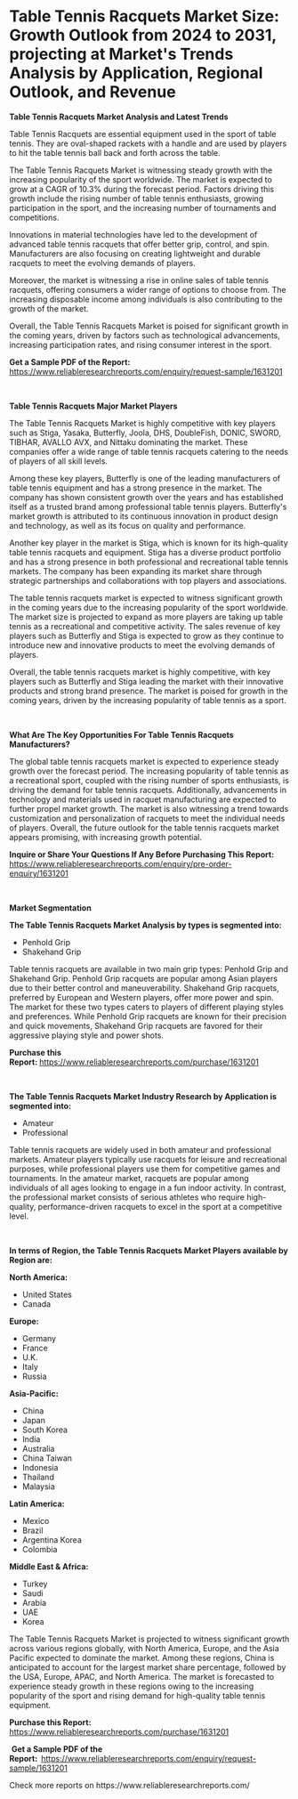 <p><h1>Table Tennis Racquets Market Size: Growth Outlook from 2024 to 2031, projecting at Market's Trends Analysis by Application, Regional Outlook, and Revenue</h1></p><p><strong>Table Tennis Racquets Market Analysis and Latest Trends</strong></p>
<p><p>Table Tennis Racquets are essential equipment used in the sport of table tennis. They are oval-shaped rackets with a handle and are used by players to hit the table tennis ball back and forth across the table.</p><p>The Table Tennis Racquets Market is witnessing steady growth with the increasing popularity of the sport worldwide. The market is expected to grow at a CAGR of 10.3% during the forecast period. Factors driving this growth include the rising number of table tennis enthusiasts, growing participation in the sport, and the increasing number of tournaments and competitions.</p><p>Innovations in material technologies have led to the development of advanced table tennis racquets that offer better grip, control, and spin. Manufacturers are also focusing on creating lightweight and durable racquets to meet the evolving demands of players.</p><p>Moreover, the market is witnessing a rise in online sales of table tennis racquets, offering consumers a wider range of options to choose from. The increasing disposable income among individuals is also contributing to the growth of the market.</p><p>Overall, the Table Tennis Racquets Market is poised for significant growth in the coming years, driven by factors such as technological advancements, increasing participation rates, and rising consumer interest in the sport.</p></p>
<p><strong>Get a Sample PDF of the Report:&nbsp;</strong> <a href="https://www.reliableresearchreports.com/enquiry/request-sample/1631201">https://www.reliableresearchreports.com/enquiry/request-sample/1631201</a></p>
<p>&nbsp;</p>
<p><strong>Table Tennis Racquets Major Market Players</strong></p>
<p><p>The Table Tennis Racquets Market is highly competitive with key players such as Stiga, Yasaka, Butterfly, Joola, DHS, DoubleFish, DONIC, SWORD, TIBHAR, AVALLO AVX, and Nittaku dominating the market. These companies offer a wide range of table tennis racquets catering to the needs of players of all skill levels.</p><p>Among these key players, Butterfly is one of the leading manufacturers of table tennis equipment and has a strong presence in the market. The company has shown consistent growth over the years and has established itself as a trusted brand among professional table tennis players. Butterfly's market growth is attributed to its continuous innovation in product design and technology, as well as its focus on quality and performance.</p><p>Another key player in the market is Stiga, which is known for its high-quality table tennis racquets and equipment. Stiga has a diverse product portfolio and has a strong presence in both professional and recreational table tennis markets. The company has been expanding its market share through strategic partnerships and collaborations with top players and associations.</p><p>The table tennis racquets market is expected to witness significant growth in the coming years due to the increasing popularity of the sport worldwide. The market size is projected to expand as more players are taking up table tennis as a recreational and competitive activity. The sales revenue of key players such as Butterfly and Stiga is expected to grow as they continue to introduce new and innovative products to meet the evolving demands of players.</p><p>Overall, the table tennis racquets market is highly competitive, with key players such as Butterfly and Stiga leading the market with their innovative products and strong brand presence. The market is poised for growth in the coming years, driven by the increasing popularity of table tennis as a sport.</p></p>
<p>&nbsp;</p>
<p><strong>What Are The Key Opportunities For Table Tennis Racquets Manufacturers?</strong></p>
<p><p>The global table tennis racquets market is expected to experience steady growth over the forecast period. The increasing popularity of table tennis as a recreational sport, coupled with the rising number of sports enthusiasts, is driving the demand for table tennis racquets. Additionally, advancements in technology and materials used in racquet manufacturing are expected to further propel market growth. The market is also witnessing a trend towards customization and personalization of racquets to meet the individual needs of players. Overall, the future outlook for the table tennis racquets market appears promising, with increasing growth potential.</p></p>
<p><strong>Inquire or Share Your Questions If Any Before Purchasing This Report:</strong> <a href="https://www.reliableresearchreports.com/enquiry/pre-order-enquiry/1631201">https://www.reliableresearchreports.com/enquiry/pre-order-enquiry/1631201</a></p>
<p>&nbsp;</p>
<p><strong>Market Segmentation</strong></p>
<p><strong>The Table Tennis Racquets Market Analysis by types is segmented into:</strong></p>
<p><ul><li>Penhold Grip</li><li>Shakehand Grip</li></ul></p>
<p><p>Table tennis racquets are available in two main grip types: Penhold Grip and Shakehand Grip. Penhold Grip racquets are popular among Asian players due to their better control and maneuverability. Shakehand Grip racquets, preferred by European and Western players, offer more power and spin. The market for these two types caters to players of different playing styles and preferences. While Penhold Grip racquets are known for their precision and quick movements, Shakehand Grip racquets are favored for their aggressive playing style and power shots.</p></p>
<p><strong>Purchase this Report:&nbsp;</strong><a href="https://www.reliableresearchreports.com/purchase/1631201">https://www.reliableresearchreports.com/purchase/1631201</a></p>
<p>&nbsp;</p>
<p><strong>The Table Tennis Racquets Market Industry Research by Application is segmented into:</strong></p>
<p><ul><li>Amateur</li><li>Professional</li></ul></p>
<p><p>Table tennis racquets are widely used in both amateur and professional markets. Amateur players typically use racquets for leisure and recreational purposes, while professional players use them for competitive games and tournaments. In the amateur market, racquets are popular among individuals of all ages looking to engage in a fun indoor activity. In contrast, the professional market consists of serious athletes who require high-quality, performance-driven racquets to excel in the sport at a competitive level.</p></p>
<p>&nbsp;</p>
<p><strong>In terms of Region, the Table Tennis Racquets Market Players available by Region are:</strong></p>
<p>
    <p> <strong> North America: </strong>
        <ul>
            <li>United States</li>
            <li>Canada</li>
        </ul>
        </p> 
    <p> <strong> Europe: </strong>
        <ul>
            <li>Germany</li>
            <li>France</li>
            <li>U.K.</li>
            <li>Italy</li>
            <li>Russia</li>
        </ul>
        </p> 
    <p> <strong> Asia-Pacific: </strong>
        <ul>
            <li>China</li>
            <li>Japan</li>
            <li>South Korea</li>
            <li>India</li>
            <li>Australia</li>
            <li>China Taiwan</li>
            <li>Indonesia</li>
            <li>Thailand</li>
            <li>Malaysia</li>
        </ul>
        </p> 
    <p> <strong> Latin America: </strong>
        <ul>
            <li>Mexico</li>
            <li>Brazil</li>
            <li>Argentina Korea</li>
            <li>Colombia</li>
        </ul>
        </p> 
    <p> <strong> Middle East & Africa: </strong>
        <ul>
            <li>Turkey</li>
            <li>Saudi</li>
            <li>Arabia</li>
            <li>UAE</li>
            <li>Korea</li>
        </ul>
    </p>
    </p>
<p><p>The Table Tennis Racquets Market is projected to witness significant growth across various regions globally, with North America, Europe, and the Asia Pacific expected to dominate the market. Among these regions, China is anticipated to account for the largest market share percentage, followed by the USA, Europe, APAC, and North America. The market is forecasted to experience steady growth in these regions owing to the increasing popularity of the sport and rising demand for high-quality table tennis equipment.</p></p>
<p><strong>Purchase this Report: </strong><a href="https://www.reliableresearchreports.com/purchase/1631201">https://www.reliableresearchreports.com/purchase/1631201</a></p>
<p>&nbsp;<strong>Get a Sample PDF of the Report:&nbsp;&nbsp;</strong><a href="https://www.reliableresearchreports.com/enquiry/request-sample/1631201">https://www.reliableresearchreports.com/enquiry/request-sample/1631201</a></p>
<p><strong></strong></p>
<p>Check more reports on https://www.reliableresearchreports.com/</p>